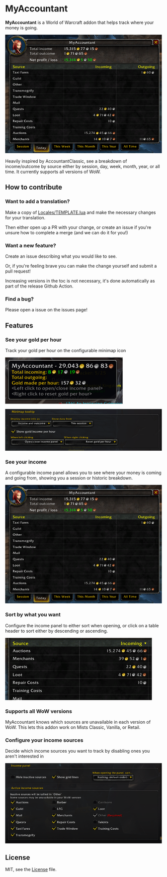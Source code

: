 # MyAccountant

**MyAccountant** is a World of Warcraft addon that helps track where your money is going.

![My Accountant](Docs/header1.png)

Heavily inspired by AccountantClassic, see a breakdown of income/outcome by source either by session, day, week, month, year, or all time. It currently supports all versions of WoW.

## How to contribute

### Want to add a translation?

Make a copy of [Locales/TEMPLATE.lua](Locales/TEMPLATE.lua) and make the necessary changes for your translation.

Then either open up a PR with your change, or create an issue if you're unsure how to complete a merge (and we can do it for you!)

### Want a new feature?

Create an issue describing what you would like to see.

Or, if you're feeling brave you can make the change yourself and submit a pull request!

Increasing versions in the toc is not necessary, it's done automatically as part of the release Github Action.

### Find a bug?

Please open a issue on the issues page!

## Features

### **See your gold per hour**

Track your gold per hour on the configurable minimap icon

![](Docs/goldPerHourMinimap.png)

![](Docs/minimapIconSettings.png)

### **See your income**

A configurable income panel allows you to see where your money is coming and going from, showing you a session or historic breakdown.

![](Docs/header1.png)

### **Sort by what you want**

Configure the income panel to either sort when opening, or click on a table header to sort either by descending or ascending.

![](Docs/sorting.png)

### **Supports all WoW versions**

MyAccountant knows which sources are unavailable in each version of WoW. This lets this addon work on Mists Classic, Vanilla, or Retail.

### **Configure your income sources**

Decide which income sources you want to track by disabling ones you aren't interested in

![](Docs/incomesources.png)

## License
MIT, see the [License](LICENSE) file.